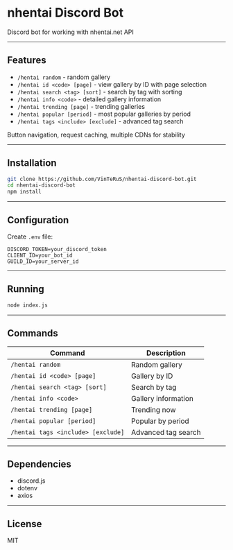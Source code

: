 # nhentai Discord Bot

Discord bot for working with nhentai.net API

---

## Features

- `/hentai random` - random gallery
- `/hentai id <code> [page]` - view gallery by ID with page selection
- `/hentai search <tag> [sort]` - search by tag with sorting
- `/hentai info <code>` - detailed gallery information
- `/hentai trending [page]` - trending galleries
- `/hentai popular [period]` - most popular galleries by period
- `/hentai tags <include> [exclude]` - advanced tag search

Button navigation, request caching, multiple CDNs for stability

---

## Installation

```bash
git clone https://github.com/VinTeRuS/nhentai-discord-bot.git
cd nhentai-discord-bot
npm install
```

---

## Configuration

Create `.env` file:

```env
DISCORD_TOKEN=your_discord_token
CLIENT_ID=your_bot_id
GUILD_ID=your_server_id
```

---

## Running

```bash
node index.js
```

---

## Commands

| Command | Description |
|---------|-------------|
| `/hentai random` | Random gallery |
| `/hentai id <code> [page]` | Gallery by ID |
| `/hentai search <tag> [sort]` | Search by tag |
| `/hentai info <code>` | Gallery information |
| `/hentai trending [page]` | Trending now |
| `/hentai popular [period]` | Popular by period |
| `/hentai tags <include> [exclude]` | Advanced tag search |

---

## Dependencies

- discord.js
- dotenv
- axios

---

## License

MIT
